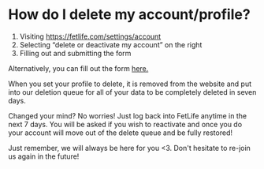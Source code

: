 # How do I delete my account/profile?

1. Visiting https://fetlife.com/settings/account
2. Selecting “delete or deactivate my account” on the right
3. Filling out and submitting the form

Alternatively, you can fill out the form [here.](https://fetlife.com/deactivate?type=permanently%20delete)

When you set your profile to delete, it is removed from the website and put into our deletion queue for all of your data to be completely deleted in seven days. 

Changed your mind? No worries! Just log back into FetLife anytime in the next 7 days. You will be asked if you wish to reactivate and once you do your account will move out of the delete queue and be fully restored!

Just remember, we will always be here for you <3. Don't hesitate to re-join us again in the future!
